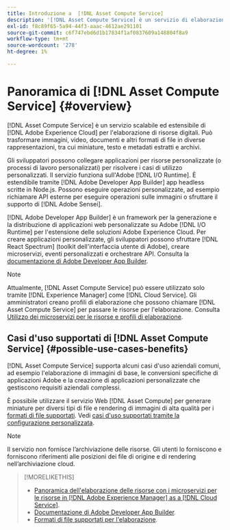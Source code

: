 ```yaml
---
title: Introduzione a  [!DNL Asset Compute Service]
description: '[!DNL Asset Compute Service] è un servizio di elaborazione delle risorse nativo per il cloud che riduce la complessità e migliora la scalabilità.'
exl-id: f8c89f65-5a94-44f3-aaac-4612ae291101
source-git-commit: c6f747ebd6d1b17834f1af0837609a148804f8a9
workflow-type: tm+mt
source-wordcount: '278'
ht-degree: 1%

---
```


# Panoramica di [!DNL Asset Compute Service] {#overview}

[!DNL Asset Compute Service] è un servizio scalabile ed estensibile di [!DNL Adobe Experience Cloud] per l&#39;elaborazione di risorse digitali. Può trasformare immagini, video, documenti e altri formati di file in diverse rappresentazioni, tra cui miniature, testo e metadati estratti e archivi.

Gli sviluppatori possono collegare applicazioni per risorse personalizzate (o processi di lavoro personalizzati) per risolvere i casi di utilizzo personalizzati. Il servizio funziona sull&#39;Adobe [!DNL I/O Runtime]. È estendibile tramite [!DNL Adobe Developer App Builder] app headless scritte in Node.js. Possono eseguire operazioni personalizzate, ad esempio richiamare API esterne per eseguire operazioni sulle immagini o sfruttare il supporto di [!DNL Adobe Sensei].

[!DNL Adobe Developer App Builder] è un framework per la generazione e la distribuzione di applicazioni web personalizzate su Adobe [!DNL I/O Runtime] per l&#39;estensione delle soluzioni Adobe Experience Cloud. Per creare applicazioni personalizzate, gli sviluppatori possono sfruttare [!DNL React Spectrum] (toolkit dell&#39;interfaccia utente di Adobe), creare microservizi, eventi personalizzati e orchestrare API. Consulta la [documentazione di Adobe Developer App Builder](https://developer.adobe.com/app-builder/docs/overview/).

>[!NOTE]
>
>Attualmente, [!DNL Asset Compute Service] può essere utilizzato solo tramite [!DNL Experience Manager] come [!DNL Cloud Service]. Gli amministratori creano profili di elaborazione che possono chiamare [!DNL Asset Compute Service] per passare le risorse per l&#39;elaborazione. Consulta [Utilizzo dei microservizi per le risorse e profili di elaborazione](https://experienceleague.adobe.com/it/docs/experience-manager-cloud-service/content/assets/manage/asset-microservices-configure-and-use).

## Casi d&#39;uso supportati di [!DNL Asset Compute Service] {#possible-use-cases-benefits}

[!DNL Asset Compute Service] supporta alcuni casi d&#39;uso aziendali comuni, ad esempio l&#39;elaborazione di immagini di base, le conversioni specifiche di applicazioni Adobe e la creazione di applicazioni personalizzate che gestiscono requisiti aziendali complessi.

È possibile utilizzare il servizio Web [!DNL Asset Compute] per generare miniature per diversi tipi di file e rendering di immagini di alta qualità per i [formati di file supportati](https://experienceleague.adobe.com/it/docs/experience-manager-cloud-service/content/assets/file-format-support). Vedi [casi d&#39;uso supportati tramite la configurazione personalizzata](https://experienceleague.adobe.com/it/docs/experience-manager-cloud-service/content/assets/manage/asset-microservices-configure-and-use).

>[!NOTE]
>
>Il servizio non fornisce l’archiviazione delle risorse. Gli utenti lo forniscono e forniscono riferimenti alle posizioni dei file di origine e di rendering nell’archiviazione cloud.

<!-- TBD: Should this be mentioned in the docs?

|Asset Compute Service does not do this|Expectations from implementing client|
|---|---|
| Binary uploads or API-based asset ingestion. | Use other methods to ingest assets. |
| Store binaries or any persisted data across processing requests.| Each request is independent so treat it as a standalone request by sharing binary and processing instructions. |
| Store any configurations such as processing rules or settings for a user or an organization's account. | Add processing request to each request/instruction. |
| Direct event handling of asset creation events from storage systems and processing completed notifications, and errors. | Use [!DNL Adobe I/O] Events and other methods. |

-->

>[!MORELIKETHIS]
>
>* [Panoramica dell&#39;elaborazione delle risorse con i microservizi per le risorse in [!DNL Adobe Experience Manager] as a [!DNL Cloud Service]](https://experienceleague.adobe.com/it/docs/experience-manager-cloud-service/content/assets/asset-microservices-overview).
>* [Documentazione di Adobe Developer App Builder](https://developer.adobe.com/app-builder/docs/overview).
>* [Formati di file supportati per l&#39;elaborazione](https://experienceleague.adobe.com/it/docs/experience-manager-cloud-service/content/assets/file-format-support).

<!-- **TBD:**
* Clarify the service can only be used within AEM as Cloud Service. The docs provided as context for custom application developers. Not to be used as a standalone service.
  ** and API as that plays a role in custom applications (accepting standard params, invoking Nui itself in the future, etc. (this is an outlook))

* link to aem as cloud service docs on asset ingestion and customization with processing profiles.
-->
